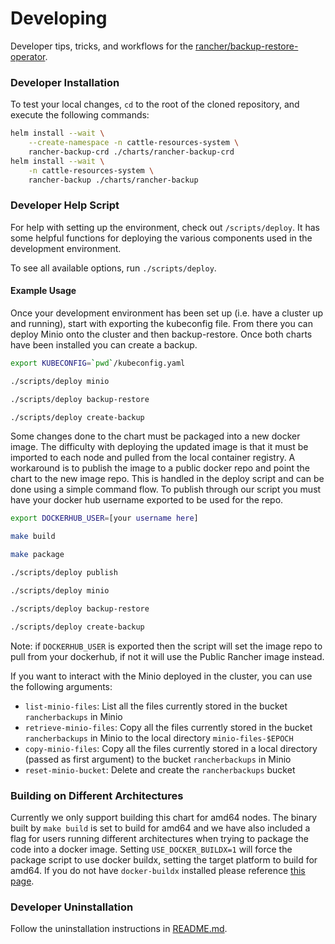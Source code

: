 # Developing

Developer tips, tricks, and workflows for the [rancher/backup-restore-operator](https://github.com/rancher/backup-restore-operator).

### Developer Installation

To test your local changes, `cd` to the root of the cloned repository, and execute the following commands:

```bash
helm install --wait \
    --create-namespace -n cattle-resources-system \
    rancher-backup-crd ./charts/rancher-backup-crd
helm install --wait \
    -n cattle-resources-system \
    rancher-backup ./charts/rancher-backup
```

### Developer Help Script
For help with setting up the environment, check out `/scripts/deploy`. It has some helpful functions for deploying the various components used in the development environment.

To see all available options, run `./scripts/deploy`.

#### Example Usage

Once your development environment has been set up (i.e. have a cluster up and running), start with exporting the kubeconfig file. From there you can deploy Minio onto the cluster and then backup-restore. Once both charts have been installed you can create a backup. 

```bash
export KUBECONFIG=`pwd`/kubeconfig.yaml

./scripts/deploy minio

./scripts/deploy backup-restore

./scripts/deploy create-backup
```

Some changes done to the chart must be packaged into a new docker image. The difficulty with deploying the updated image is that it must be imported to each node and pulled from the local container registry. A workaround is to publish the image to a public docker repo and point the chart to the new image repo. This is handled in the deploy script and can be done using a simple command flow. To publish through our script you must have your docker hub username exported to be used for the repo.

```bash
export DOCKERHUB_USER=[your username here]

make build

make package

./scripts/deploy publish

./scripts/deploy minio

./scripts/deploy backup-restore

./scripts/deploy create-backup
```

Note: if `DOCKERHUB_USER` is exported then the script will set the image repo to pull from your dockerhub, if not it will use the Public Rancher image instead.

If you want to interact with the Minio deployed in the cluster, you can use the following arguments:

* `list-minio-files`: List all the files currently stored in the bucket `rancherbackups` in Minio
* `retrieve-minio-files`: Copy all the files currently stored in the bucket `rancherbackups` in Minio to the local directory `minio-files-$EPOCH`
* `copy-minio-files`: Copy all the files currently stored in a local directory (passed as first argument) to the bucket `rancherbackups` in Minio
* `reset-minio-bucket`: Delete and create the `rancherbackups` bucket

### Building on Different Architectures

Currently we only support building this chart for amd64 nodes. The binary built by `make build` is set to build for amd64 and we have also included a flag for users running different architectures when trying to package the code into a docker image. Setting `USE_DOCKER_BUILDX=1` will force the package script to use docker buildx, setting the target platform to build for amd64. If you do not have `docker-buildx` installed please reference [this page](https://docs.docker.com/buildx/working-with-buildx/).


### Developer Uninstallation

Follow the uninstallation instructions in [README.md](./README.md).
